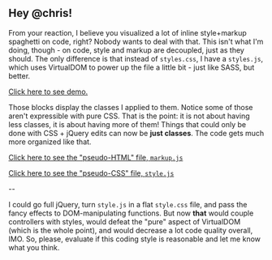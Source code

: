 ## Hey @chris!

From your reaction, I believe you visualized a lot of inline style+markup spaghetti on code, right? Nobody wants to deal with that. This isn't what I'm doing, though - on code, style and markup are decoupled, just as they should. The only difference is that instead of `styles.css`, I have a `styles.js`, which uses VirtualDOM to power up the file a little bit - just like SASS, but better.

[Click here to see demo.](https://maiavictor.github.io/why_inline)

Those blocks display the classes I applied to them. Notice some of those aren't expressible with pure CSS. That is the point: it is not about having less classes, it is about having more of them! Things that could only be done with CSS + jQuery edits can now be **just classes**. The code gets much more organized like that.

[Click here to see the "pseudo-HTML" file, `markup.js`](https://github.com/MaiaVictor/why_inline/blob/gh-pages/markup.js)

[Click here to see the "pseudo-CSS" file, `style.js`](https://github.com/MaiaVictor/why_inline/blob/gh-pages/style.js)

--

I could go full jQuery, turn `style.js` in a flat `style.css` file, and pass the fancy effects to DOM-manipulating functions. But now **that** would couple controllers with styles, would defeat the "pure" aspect of VirtualDOM (which is the whole point), and would decrease a lot code quality overall, IMO. So, please, evaluate if this coding style is reasonable and let me know what you think.
